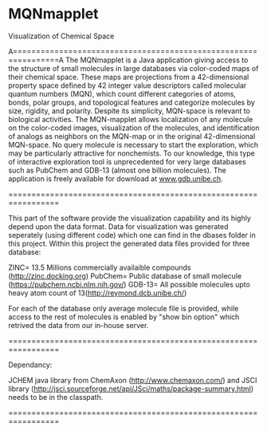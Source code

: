 MQNmapplet
==========

Visualization of Chemical Space

A================================================================A
The MQNmapplet is a Java application giving access to the structure of small molecules in large databases via color-coded maps of their chemical space. These maps are projections from a 42-dimensional property space defined by 42 integer value descriptors called molecular quantum numbers (MQN), which count different categories of atoms, bonds, polar groups, and topological features and categorize molecules by size, rigidity, and polarity. Despite its simplicity, MQN-space is relevant to biological activities. The MQN-mapplet allows localization of any molecule on the color-coded images, visualization of the molecules, and identification of analogs as neighbors on the MQN-map or in the original 42-dimensional MQN-space. No query molecule is necessary to start the exploration, which may be particularly attractive for nonchemists. To our knowledge, this type of interactive exploration tool is unprecedented for very large databases such as PubChem and GDB-13 (almost one billion molecules). The application is freely available for download at www.gdb.unibe.ch.

=================================================================

This part of the software provide the visualization capability and its highly depend upon the data format. Data for visualization was generated seperately (using different code) which one can find in the dbases folder in this project. Within this project the generated data files provided for three database:

ZINC=     13.5 Millions commercially availaible compounds (http://zinc.docking.org)
PubChem=  Public database of small molecule (https://pubchem.ncbi.nlm.nih.gov/)
GDB-13=   All possible molecules upto heavy atom count of 13(http://reymond.dcb.unibe.ch/)

For each of the database only average molecule file is provided, while access to the rest of molecules is enabled by "show bin option" which retrived the data from our in-house server.

=================================================================

Dependancy:

JCHEM java library from ChemAxon (http://www.chemaxon.com/) and JSCI library (http://jsci.sourceforge.net/api/JSci/maths/package-summary.html) needs to be in the classpath.

=================================================================
